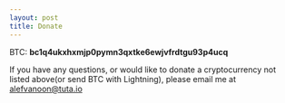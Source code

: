 ```yaml
---
layout: post
title: Donate
---
```


BTC: **bc1q4ukxhxmjp0pymn3qxtke6ewjvfrdtgu93p4ucq**

If you have any questions, or would like to donate a cryptocurrency not listed above(or send BTC with Lightning), please email me at alefvanoon@tuta.io
